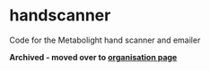 # handscanner
Code for the Metabolight hand scanner and emailer

**Archived - moved over to [organisation page](https://github.com/metabolight/handscanner)**

